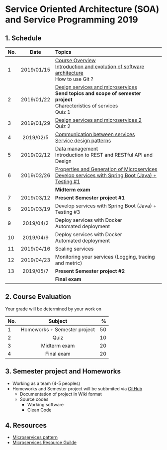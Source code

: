 # Service Oriented Architecture (SOA) and Service Programming 2019

## 1. Schedule
| No.  | Date           | Topics  |
| ---- |:-------------:| :-----|
| 1    | 2019/01/15    | [Course Overview](https://github.com/up1/course_microservice_kmitl_2019/blob/master/slide/day01/01-COURSE-OVERVIEW.pdf) <br> [Introduction and evolution of software architecture](https://github.com/up1/course_microservice_kmitl_2019/blob/master/slide/day01/02-INTRODUCTION.pdf) <br> How to use Git ? |
| 2    | 2019/01/22    | [Design services and microservices](https://github.com/up1/course_microservice_kmitl_2019/tree/master/slide/day02) <br>**Send topics and scope of semester project** <br> Charecteristics of services <br>Quiz 1 |
| 3    | 2019/01/29    | [Design services and microservices 2](https://github.com/up1/course_microservice_kmitl_2019/tree/master/slide/day03) <br>Quiz 2|
| 4    | 2019/02/5     | [Communication between services <br> Service design patterns](https://github.com/up1/course_microservice_kmitl_2019/tree/master/slide/day04) |
| 5    | 2019/02/12    | [Data management](https://github.com/up1/course_microservice_kmitl_2019/tree/master/slide/day05)<br>Introduction to REST and RESTful API and Design |
| 6    | 2019/02/26    | [Properties and Generation of Microservices](https://github.com/up1/course_microservice_kmitl_2019/tree/master/slide/day05/SCK-DEVELOP-MICROSERVICE.pdf)<br>[Develop services with Spring Boot (Java) + Testing #1](https://github.com/up1/course_microservice_kmitl_2019/tree/master/slide/day05/SCK-SPRING-BOOT-WORKSHOP.pdf) |
|      |   |    **Midterm exam**   |
| 7    | 2019/03/12    | **Present Semester project #1** |
| 8    | 2019/03/19    | Develop services with Spring Boot (Java) + Testing #3 |
| 9   | 2019/04/2     | Deploy services with Docker <br> Automated deployment |
| 10   | 2019/04/9     | Deploy services with Docker <br> Automated deployment |
| 11   | 2019/04/16    | Scaling services |
| 12   | 2019/04/23    | Monitoring your services (Logging, tracing and metric) |
| 13   | 2019/05/7     | **Present Semester project #2** |
|      |   |  **Final exam**  |

## 2. Course Evaluation
Your grade will be determined by your work on

| No.  | Subject            | %     |
| ---- |:------------------:| -----:|
| 1    | Homeworks + Semester project          | 50 |
| 2    | Quiz               | 10 |
| 3    | Midterm exam       | 20 |
| 4    | Final exam         | 20 |

## 3. Semester project and Homeworks
* Working as a team (4-5 peoples)
* Homeworks and Semester project will be subbmited via [GitHub](https://github.com/)
  * Documentation of project in Wiki format
  * Source codes
    * Working software
    * Clean Code

## 4. Resources
* [Microservices pattern](https://microservices.io)
* [Microservices Resource Guilde](https://martinfowler.com/microservices/)

